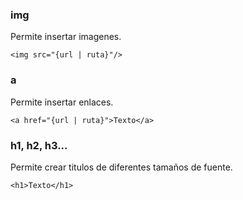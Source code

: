 ### img
Permite insertar imagenes.
~~~
<img src="{url | ruta}"/>
~~~


### a
Permite insertar enlaces.
~~~
<a href="{url | ruta}">Texto</a>
~~~


### h1, h2, h3...
Permite crear titulos de diferentes tamaños de fuente.
~~~
<h1>Texto</h1>
~~~